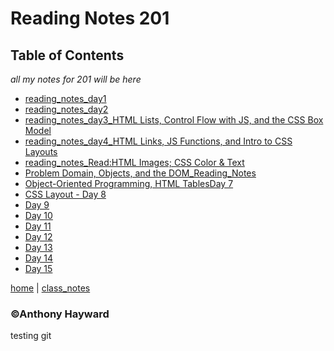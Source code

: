# Reading Notes 201
## Table of Contents
*all my notes for 201 will be here*

- [reading_notes_day1](reading_notes_md/reading_notes_day1.md)
- [reading_notes_day2](reading_notes_md/reading_notes_day2.md)
- [reading_notes_day3_HTML Lists, Control Flow with JS, and the CSS Box Model](reading_notes_md/reading_notes_day3.md)
- [reading_notes_day4_HTML Links, JS Functions, and Intro to CSS Layouts](reading_notes_md/reading_notes_day4.md)
- [reading_notes_Read:HTML Images; CSS Color & Text](reading_notes_md/reading_notes_day5.md)
- [Problem Domain, Objects, and the DOM_Reading_Notes](reading_notes_md/reading_notes_day6.md)
- [Object-Oriented Programming, HTML TablesDay 7](reading_notes_day7.md)
- [CSS Layout - Day 8](reading_notes_day8.md)
- [Day 9](day_9.md)
- [Day 10](day_10.md)
- [Day 11](day_11.md)
- [Day 12](day_12.md)
- [Day 13](day_13.md)
- [Day 14](day_14.md)
- [Day 15](day_15.md)



[home](/README.md) | [class_notes](class_notes.md)


### ©Anthony Hayward
testing git
